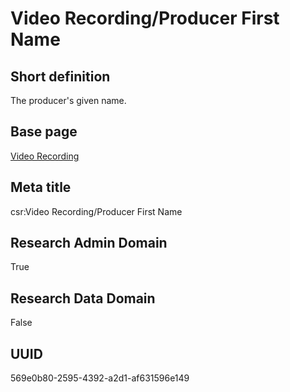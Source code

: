 # Video Recording/Producer First Name
## Short definition
The producer's given name.
## Base page
[Video Recording](https://github.com/EuroCRIS/CASRAI-Dictionairies/blob/main/Objects/Video%20Recording.md)
## Meta title
csr:Video Recording/Producer First Name
## Research Admin Domain
True
## Research Data Domain
False
## UUID
569e0b80-2595-4392-a2d1-af631596e149
